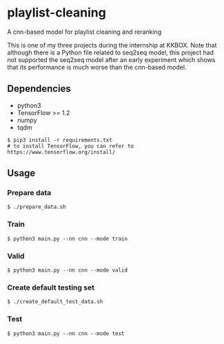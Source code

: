 # playlist-cleaning

A cnn-based model for playlist cleaning and reranking

This is one of my three projects during the internship at KKBOX. Note that
although there is a Python file related to seq2seq model, this project had not
supported the seq2seq model after an early experiment which shows that its
performance is much worse than the cnn-based model.

## Dependencies

* python3
* TensorFlow >= 1.2
* numpy
* tqdm

```
$ pip3 install -r requirements.txt
# to install TensorFlow, you can refer to https://www.tensorflow.org/install/
```

## Usage

### Prepare data
```
$ ./prepare_data.sh
```
### Train
```
$ python3 main.py --nn cnn --mode train
```

### Valid
```
$ python3 main.py --nn cnn --mode valid
```

### Create default testing set
```
$ ./create_default_test_data.sh
```
### Test
```
$ python3 main.py --nn cnn --mode test
```
